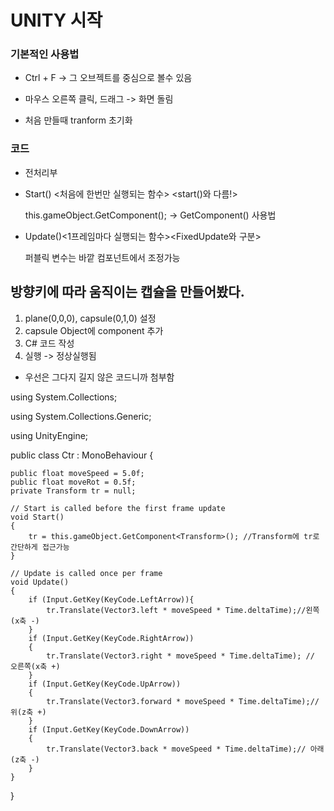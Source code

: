 # UNITY 시작

### 기본적인 사용법
- Ctrl + F -> 그 오브젝트를 중심으로 볼수 있음

- 마우스 오른쪽 클릭, 드래그 -> 화면 돌림

- 처음 만들때 tranform 초기화

### 코드 
- 전처리부

- Start() <처음에 한번만 실행되는 함수> <start()와 다름!>

   this.gameObject.GetComponent<Transform>();
   -> GetComponent<Component>() 사용법

- Update()<1프레임마다 실행되는 함수><FixedUpdate와 구분>

     퍼블릭 변수는 바깥 컴포넌트에서 조정가능

     
## 방향키에 따라 움직이는 캡슐을 만들어봤다.

1. plane(0,0,0), capsule(0,1,0) 설정
2. capsule Object에 component 추가
3. C# 코드 작성
4. 실행 -> 정상실행됨

- 우선은 그다지 길지 않은 코드니까 첨부함


using System.Collections;

using System.Collections.Generic;

using UnityEngine;


public class Ctr : MonoBehaviour
{

    public float moveSpeed = 5.0f;
    public float moveRot = 0.5f;
    private Transform tr = null;

    // Start is called before the first frame update
    void Start()
    {
        tr = this.gameObject.GetComponent<Transform>(); //Transform에 tr로 간단하게 접근가능
    }

    // Update is called once per frame
    void Update()
    {
        if (Input.GetKey(KeyCode.LeftArrow)){ 
            tr.Translate(Vector3.left * moveSpeed * Time.deltaTime);//왼쪽(x축 -)
        }
        if (Input.GetKey(KeyCode.RightArrow))
        {
            tr.Translate(Vector3.right * moveSpeed * Time.deltaTime); // 오른쪽(x축 +)
        }
        if (Input.GetKey(KeyCode.UpArrow)) 
        {
            tr.Translate(Vector3.forward * moveSpeed * Time.deltaTime);// 위(z축 +)
        }
        if (Input.GetKey(KeyCode.DownArrow)) 
        {
            tr.Translate(Vector3.back * moveSpeed * Time.deltaTime);// 아래(z축 -)
        }
    }
}

